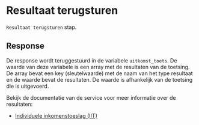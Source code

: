 # Resultaat terugsturen

`Resultaat terugsturen` stap.

## Response

De response wordt teruggestuurd in de variabele `uitkomst_toets`. De waarde van deze variabele is een array met de
resultaten van de toetsing. De array bevat een key (sleutelwaarde) met de naam van het type resultaat en de 
waarde bevat de resultaten. De waarde is afhankelijk van de toetsing die is uitgevoerd. 

Bekijk de documentatie van de service voor meer informatie over de resultaten:
* [Individuele inkomenstoeslag (IIT)](../../IIT/README.md)
